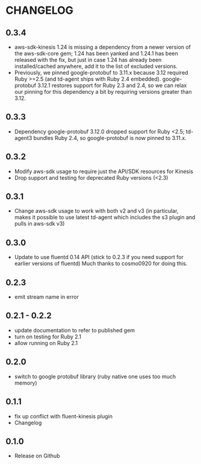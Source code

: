 # CHANGELOG

## 0.3.4

- aws-sdk-kinesis 1.24 is missing a dependency from a newer version of the aws-sdk-core gem; 1.24 has been yanked and 1.24.1 has been released with the fix, but just in case 1.24 has already been installed/cached anywhere, add it to the list of excluded versions.
- Previously, we pinned google-protobuf to 3.11.x because 3.12 required Ruby >=2.5 (and td-agent ships with Ruby 2.4 embedded). google-protobuf 3.12.1 restores support for Ruby 2.3 and 2.4, so we can relax our pinning for this dependency a bit by requiring versions greater than 3.12.

## 0.3.3

- Dependency google-protobuf 3.12.0 dropped support for Ruby <2.5; td-agent3 bundles Ruby 2.4, so google-protobuf is now pinned to 3.11.x.

## 0.3.2

- Modify aws-sdk usage to require just the API/SDK resources for Kinesis
- Drop support and testing for deprecated Ruby versions (<2.3)

## 0.3.1

- Change aws-sdk usage to work with both v2 and v3
  (in particular, makes it possible to use latest td-agent which includes the s3 plugin
  and pulls in aws-sdk v3)

## 0.3.0

- Update to use fluentd 0.14 API (stick to 0.2.3 if you need support for earlier versions of fluentd)
  Much thanks to cosmo0920 for doing this.

## 0.2.3

- emit stream name in error

## 0.2.1 - 0.2.2

- update documentation to refer to published gem
- turn on testing for Ruby 2.1
- allow running on Ruby 2.1

## 0.2.0

- switch to google protobuf library (ruby native one uses too much memory)

## 0.1.1

- fix up conflict with fluent-kinesis plugin
- Changelog

## 0.1.0

- Release on Github
